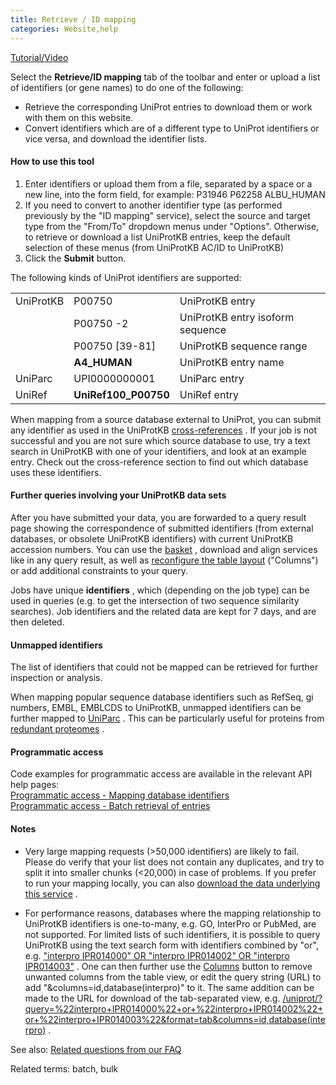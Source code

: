 ```yaml
---
title: Retrieve / ID mapping
categories: Website,help
---
```


[Tutorial/Video](https://www.youtube.com/watch?v=kLdgjqWoMZc)

Select the **Retrieve/ID mapping** tab of the toolbar and enter or upload a list of identifiers (or gene names) to do one of the following:

-   Retrieve the corresponding UniProt entries to download them or work with them on this website.
-   Convert identifiers which are of a different type to UniProt identifiers or vice versa, and download the identifier lists.

#### How to use this tool

1.  Enter identifiers or upload them from a file, separated by a space or a new line, into the form field, for example: P31946 P62258 ALBU_HUMAN
2.  If you need to convert to another identifier type (as performed previously by the "ID mapping" service), select the source and target type from the "From/To" dropdown menus under "Options". Otherwise, to retrieve or download a list UniProtKB entries, keep the default selection of these menus (from UniProtKB AC/ID to UniProtKB)
3.  Click the **Submit** button.

The following kinds of UniProt identifiers are supported:

|           |                      |                                  |
|:----------|:---------------------|:---------------------------------|
| UniProtKB | P00750               | UniProtKB entry                  |
|           | P00750 -2            | UniProtKB entry isoform sequence |
|           | P00750 \[39-81\]     | UniProtKB sequence range         |
|           | **A4_HUMAN**         | UniProtKB entry name             |
| UniParc   | UPI0000000001        | UniParc entry                    |
| UniRef    | **UniRef100_P00750** | UniRef entry                     |

When mapping from a source database external to UniProt, you can submit any identifier as used in the UniProtKB [cross-references](http://www.uniprot.org/help/cross%5Freferences%5Fsection) . If your job is not successful and you are not sure which source database to use, try a text search in UniProtKB with one of your identifiers, and look at an example entry. Check out the cross-reference section to find out which database uses these identifiers.

#### Further queries involving your UniProtKB data sets

After you have submitted your data, you are forwarded to a query result page showing the correspondence of submitted identifiers (from external databases, or obsolete UniProtKB identifiers) with current UniProtKB accession numbers. You can use the [basket](http://www.uniprot.org/help/basket) , download and align services like in any query result, as well as [reconfigure the table layout](http://www.uniprot.org/help/customize) ("Columns") or add additional constraints to your query.

Jobs have unique **identifiers** , which (depending on the job type) can be used in queries (e.g. to get the intersection of two sequence similarity searches). Job identifiers and the related data are kept for 7 days, and are then deleted.

#### Unmapped identifiers

The list of identifiers that could not be mapped can be retrieved for further inspection or analysis.

When mapping popular sequence database identifiers such as RefSeq, gi numbers, EMBL, EMBLCDS to UniProtKB, unmapped identifiers can be further mapped to [UniParc](http://www.uniprot.org/help/uniparc) . This can be particularly useful for proteins from [redundant proteomes](http://www.uniprot.org/help/proteome%5Fredundancy) .

#### Programmatic access

Code examples for programmatic access are available in the relevant API help pages:  
[Programmatic access - Mapping database identifiers](http://www.uniprot.org/help/api%5Fidmapping)  
[Programmatic access - Batch retrieval of entries](http://www.uniprot.org/help/api%5Fbatch%5Fretrieval)

#### Notes

-   Very large mapping requests (\>50,000 identifiers) are likely to fail. Please do verify that your list does not contain any duplicates, and try to split it into smaller chunks (\<20,000) in case of problems. If you prefer to run your mapping locally, you can also [download the data underlying this service](https://ftp.uniprot.org/pub/databases/uniprot/current%5Frelease/knowledgebase/idmapping/) .

<!-- -->

-   For performance reasons, databases where the mapping relationship to UniProtKB identifiers is one-to-many, e.g. GO, InterPro or PubMed, are not supported. For limited lists of such identifiers, it is possible to query UniProtKB using the text search form with identifiers combined by "or", e.g. ["interpro IPR014000" OR "interpro IPR014002" OR "interpro IPR014003"](http://www.uniprot.org/uniprotkb/?query=%22interpro+IPR014000%22+or+%22interpro+IPR014002%22+or+%22interpro+IPR014003%22) . One can then further use the [Columns](http://www.uniprot.org/help/customize) button to remove unwanted columns from the table view, or edit the query string (URL) to add "&columns=id,database(interpro)" to it. The same addition can be made to the URL for download of the tab-separated view, e.g. [/uniprot/?query=%22interpro+IPR014000%22+or+%22interpro+IPR014002%22+or+%22interpro+IPR014003%22&format=tab&columns=id,database(interpro)](http://www.uniprot.org/uniprotkb/?query=%22interpro+IPR014000%22+or+%22interpro+IPR014002%22+or+%22interpro+IPR014003%22&format=tab&columns=id,database(interpro)) .

See also: [Related questions from our FAQ](http://www.uniprot.org/help/?query=(batch+OR+%22id+mapping%22+OR+%22upload+lists%22)+AND+section%3Afaq)

Related terms: batch, bulk
